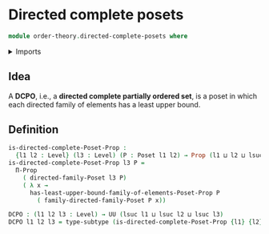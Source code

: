 # Directed complete posets

```agda
module order-theory.directed-complete-posets where
```

<details><summary>Imports</summary>

```agda
open import foundation.propositions
open import foundation.subtypes
open import foundation.universe-levels

open import order-theory.directed-families
open import order-theory.least-upper-bounds-posets
open import order-theory.posets
```

</details>

## Idea

A **DCPO**, i.e., a **directed complete partially ordered set**, is a poset in
which each directed family of elements has a least upper bound.

## Definition

```agda
is-directed-complete-Poset-Prop :
  {l1 l2 : Level} (l3 : Level) (P : Poset l1 l2) → Prop (l1 ⊔ l2 ⊔ lsuc l3)
is-directed-complete-Poset-Prop l3 P =
  Π-Prop
    ( directed-family-Poset l3 P)
    ( λ x →
      has-least-upper-bound-family-of-elements-Poset-Prop P
        ( family-directed-family-Poset P x))

DCPO : (l1 l2 l3 : Level) → UU (lsuc l1 ⊔ lsuc l2 ⊔ lsuc l3)
DCPO l1 l2 l3 = type-subtype (is-directed-complete-Poset-Prop {l1} {l2} l3)
```

